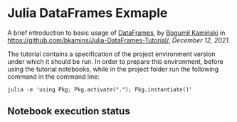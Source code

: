 # Julia DataFrames Exmaple

A brief introduction to basic usage of [DataFrames](https://github.com/JuliaData/DataFrames.jl), by [Bogumił Kamiński](http://bogumilkaminski.pl/about/) in <https://github.com/bkamins/Julia-DataFrames-Tutorial/>, *December 12, 2021*.

The tutorial contains a specification of the project environment version under
which it should be run. In order to prepare this environment, before using the
tutorial notebooks, while in the project folder run the following command in the
command line:

```
julia -e 'using Pkg; Pkg.activate("."); Pkg.instantiate()'
```

## Notebook execution status

```{nb-exec-table}
```
